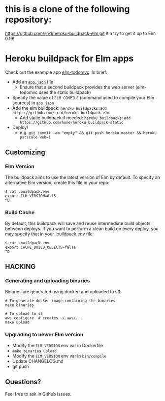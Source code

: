 # this is a clone of the following repository: 
https://github.com/srid/heroku-buildpack-elm.git
It a try to get it up to Elm 0.19!


# Heroku buildpack for Elm apps

Check out the example app [elm-todomvc](https://github.com/srid/elm-todomvc). In brief:

- Add an [`app.json`](https://github.com/srid/elm-todomvc/blob/heroku/app.json) file
  - Ensure that a second buildpack provides the web server (elm-todomvc uses the static buildpack)
- Specify the value of `ELM_COMPILE` (command used to compile your Elm sources) in `app.json`
- Add the elm buildpack: `heroku buildpacks:add https://github.com/srid/heroku-buildpack-elm`
  - Add static buildpack if needed: `heroku buildpacks:add https://github.com/hone/heroku-buildpack-static`
- Deploy! 
  - e.g. `git commit -am "empty" && git push heroku master && heroku ps:scale web=1`

## Customizing

### Elm Version

The buildpack aims to use the latest version of Elm by default. To specify an alternative Elm
version, create this file in your repo:

```
$ cat .buildpack.env
export ELM_VERSION=0.15
^D
```

### Build Cache
 
By default, this buildpack will save and reuse intermediate build objects between deploys. If you want to perform a clean build on every deploy, you may specify that in your .buildpack.env file:

```
$ cat .buildpack.env
export CACHE_BUILD_OBJECTS=false
^D
```

## HACKING

### Generating and uploading binaries

Binaries are generated using docker, and uploaded to s3.

```
# To generate docker image containing the binaries
make binaries

# To upload to s3
aws configure  # creates ~/.aws/...
make upload
```

### Upgrading to newer Elm version

* Modify the `ELM_VERSION` env var in Dockerfile
* `make binaries upload`
* Modify the `ELM_VERSION` env var in `bin/compile`
* Update CHANGELOG.md
* git push

## Questions?

Feel free to ask in Github Issues.
